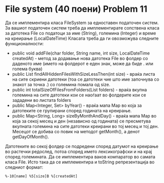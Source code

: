 # File system (40 поени) Problem 11 
Да се имплементира класа FileSystem за едноставен податочен систем. За вашиот податочен систем треба да имплементирате сопствена класа за датотека File со податоци за име (String), големина (Integer) и време на креирање (LocalDateTime) Класата треба да ги овозможува следните функционалности:
- public void addFile(char folder, String name, int size, LocalDateTime createdAt) - метод за додавање нова датотека File во фолдер со даденото име (името на фолдерот е еден знак, може да биде . или голема буква)
- public List<File> findAllHiddenFilesWithSizeLessThen(int size) - враќа листа на сите скриени датотеки (тоа се датотеки чие што име започнува со знакот за точка .) со големина помала од size.
- public int totalSizeOfFilesFromFolders(List<Character> folders) - враќа вкупна големина на сите датотеки кои се наоѓаат во фолдерите кои се зададени во листата folders
- public Map<Integer, Set<File>> byYear() - враќа мапа Map во која за датотеките се групирани според годината на креирање.
- public Map<String, Long> sizeByMonthAndDay() - враќа мапа Map во која за секој месец и ден (независно од годината) се пресметува вкупната големина на сите датотеки креирани во тој месец и тој ден. Месецот се добива со повик на методот getMonth(), а денот getDayOfMonth().

Датотеките во секој фолдер се подредени според датумот на креирање во растечки редослед, потоа според името лексикографски и на крај според големината. Да се имплементира ваков компаратор во самата класа File. Исто така да се имплементира и toString репрезентација во следниот формат:
```
%-10[name] %5[size]B %[createdAt]
```